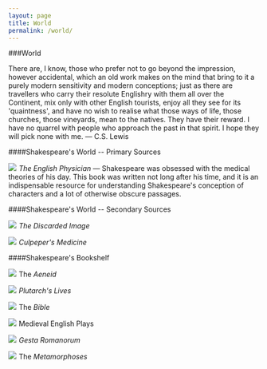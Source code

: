 ```yaml
---
layout: page
title: World
permalink: /world/
---
```


###World


There are, I know, those who prefer not to go beyond the impression, however accidental, which an old work makes on the mind that bring to it a purely modern sensitivity and modern conceptions; just as there are travellers who carry their resolute Englishry with them all over the Continent, mix only with other English tourists, enjoy all they see for its 'quaintness', and have no wish to realise what those ways of life, those churches, those vineyards, mean to the natives. They have their reward. I have no quarrel with people who approach the past in that spirit. I hope they will pick none with me. — C.S. Lewis




####Shakespeare's World -- Primary Sources

<a href="http://www.amazon.com/gp/product/0817315586/ref=as_li_tl?ie=UTF8&camp=1789&creative=9325&creativeASIN=0817315586&linkCode=as2&tag=thilitwor-20&linkId=DXUSJSKJ7PIYCASB"><img border="0" src="http://ws-na.amazon-adsystem.com/widgets/q?_encoding=UTF8&ASIN=0817315586&Format=_SL110_&ID=AsinImage&MarketPlace=US&ServiceVersion=20070822&WS=1&tag=thilitwor-20" ></a><img src="http://ir-na.amazon-adsystem.com/e/ir?t=thilitwor-20&l=as2&o=1&a=0817315586" width="1" height="1" border="0" alt="" style="border:none !important; margin:0px !important;" />  *The English Physician* — Shakespeare was obsessed with the medical theories of his day. This book was written not long after his time, and it is an indispensable resource for understanding Shakespeare's conception of characters and a lot of otherwise obscure passages. 



####Shakespeare's World -- Secondary Sources

<a href="http://www.amazon.com/gp/product/1107604702/ref=as_li_tl?ie=UTF8&camp=1789&creative=9325&creativeASIN=1107604702&linkCode=as2&tag=thilitwor-20&linkId=X6EGD7X7AXSV7SIW"><img border="0" src="http://ws-na.amazon-adsystem.com/widgets/q?_encoding=UTF8&ASIN=1107604702&Format=_SL110_&ID=AsinImage&MarketPlace=US&ServiceVersion=20070822&WS=1&tag=thilitwor-20" ></a><img src="http://ir-na.amazon-adsystem.com/e/ir?t=thilitwor-20&l=as2&o=1&a=1107604702" width="1" height="1" border="0" alt="" style="border:none !important; margin:0px !important;" /> *The Discarded Image*

<a href="http://www.amazon.com/gp/product/1852309431/ref=as_li_tl?ie=UTF8&camp=1789&creative=9325&creativeASIN=1852309431&linkCode=as2&tag=thilitwor-20&linkId=RE7JLEA364H4SG52"><img border="0" src="http://ws-na.amazon-adsystem.com/widgets/q?_encoding=UTF8&ASIN=1852309431&Format=_SL110_&ID=AsinImage&MarketPlace=US&ServiceVersion=20070822&WS=1&tag=thilitwor-20" ></a><img src="http://ir-na.amazon-adsystem.com/e/ir?t=thilitwor-20&l=as2&o=1&a=1852309431" width="1" height="1" border="0" alt="" style="border:none !important; margin:0px !important;" /> *Culpeper's Medicine*



####Shakespeare's Bookshelf


<a href="http://www.amazon.com/gp/product/0679729526/ref=as_li_tl?ie=UTF8&camp=1789&creative=9325&creativeASIN=0679729526&linkCode=as2&tag=thilitwor-20&linkId=YHUW76B4NQXBBE6W"><img border="0" src="http://ws-na.amazon-adsystem.com/widgets/q?_encoding=UTF8&ASIN=0679729526&Format=_SL110_&ID=AsinImage&MarketPlace=US&ServiceVersion=20070822&WS=1&tag=thilitwor-20" ></a><img src="http://ir-na.amazon-adsystem.com/e/ir?t=thilitwor-20&l=as2&o=1&a=0679729526" width="1" height="1" border="0" alt="" style="border:none !important; margin:0px !important;" /> The *Aeneid*


<a href="http://www.amazon.com/gp/product/0394607058/ref=as_li_tl?ie=UTF8&camp=1789&creative=9325&creativeASIN=0394607058&linkCode=as2&tag=thilitwor-20&linkId=AYOSOQJTUQ7IKRCT"><img border="0" src="http://ws-na.amazon-adsystem.com/widgets/q?_encoding=UTF8&ASIN=0394607058&Format=_SL110_&ID=AsinImage&MarketPlace=US&ServiceVersion=20070822&WS=1&tag=thilitwor-20" ></a><img src="http://ir-na.amazon-adsystem.com/e/ir?t=thilitwor-20&l=as2&o=1&a=0394607058" width="1" height="1" border="0" alt="" style="border:none !important; margin:0px !important;" /> *Plutarch's Lives*



<a href="http://www.amazon.com/gp/product/0310941784/ref=as_li_tl?ie=UTF8&camp=1789&creative=9325&creativeASIN=0310941784&linkCode=as2&tag=thilitwor-20&linkId=OYG56NYOKLVV6CUH"><img border="0" src="http://ws-na.amazon-adsystem.com/widgets/q?_encoding=UTF8&ASIN=0310941784&Format=_SL110_&ID=AsinImage&MarketPlace=US&ServiceVersion=20070822&WS=1&tag=thilitwor-20" ></a><img src="http://ir-na.amazon-adsystem.com/e/ir?t=thilitwor-20&l=as2&o=1&a=0310941784" width="1" height="1" border="0" alt="" style="border:none !important; margin:0px !important;" /> The *Bible*

<a href="http://www.amazon.com/gp/product/046087280X/ref=as_li_tl?ie=UTF8&camp=1789&creative=9325&creativeASIN=046087280X&linkCode=as2&tag=thilitwor-20&linkId=V3BFPUMKP4BMJ7WM"><img border="0" src="http://ws-na.amazon-adsystem.com/widgets/q?_encoding=UTF8&ASIN=046087280X&Format=_SL110_&ID=AsinImage&MarketPlace=US&ServiceVersion=20070822&WS=1&tag=thilitwor-20" ></a><img src="http://ir-na.amazon-adsystem.com/e/ir?t=thilitwor-20&l=as2&o=1&a=046087280X" width="1" height="1" border="0" alt="" style="border:none !important; margin:0px !important;" /> Medieval English Plays

<a href="http://www.amazon.com/gp/product/B009CH2HM6/ref=as_li_tl?ie=UTF8&camp=1789&creative=9325&creativeASIN=B009CH2HM6&linkCode=as2&tag=thilitwor-20&linkId=RVGNGKY7XMNBI4TM"><img border="0" src="http://ws-na.amazon-adsystem.com/widgets/q?_encoding=UTF8&ASIN=B009CH2HM6&Format=_SL110_&ID=AsinImage&MarketPlace=US&ServiceVersion=20070822&WS=1&tag=thilitwor-20" ></a><img src="http://ir-na.amazon-adsystem.com/e/ir?t=thilitwor-20&l=as2&o=1&a=B009CH2HM6" width="1" height="1" border="0" alt="" style="border:none !important; margin:0px !important;" /> *Gesta Romanorum*


<a href="http://www.amazon.com/gp/product/0199537372/ref=as_li_tl?ie=UTF8&camp=1789&creative=9325&creativeASIN=0199537372&linkCode=as2&tag=thilitwor-20&linkId=VWF5WC7UYPANBXME"><img border="0" src="http://ws-na.amazon-adsystem.com/widgets/q?_encoding=UTF8&ASIN=0199537372&Format=_SL110_&ID=AsinImage&MarketPlace=US&ServiceVersion=20070822&WS=1&tag=thilitwor-20" ></a><img src="http://ir-na.amazon-adsystem.com/e/ir?t=thilitwor-20&l=as2&o=1&a=0199537372" width="1" height="1" border="0" alt="" style="border:none !important; margin:0px !important;" /> The *Metamorphoses*

